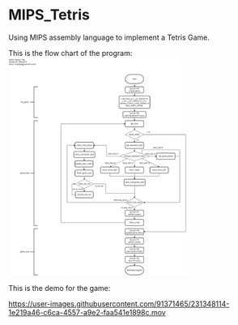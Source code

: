 # MIPS_Tetris
Using MIPS assembly language to implement a Tetris Game. 

This is the flow chart of the program: \
<img src="resource/flowchart.png" alt= “flowchart” width="70%" height="70%"> 

This is the demo for the game: 

https://user-images.githubusercontent.com/91371465/231348114-1e219a46-c6ca-4557-a9e2-faa541e1898c.mov
